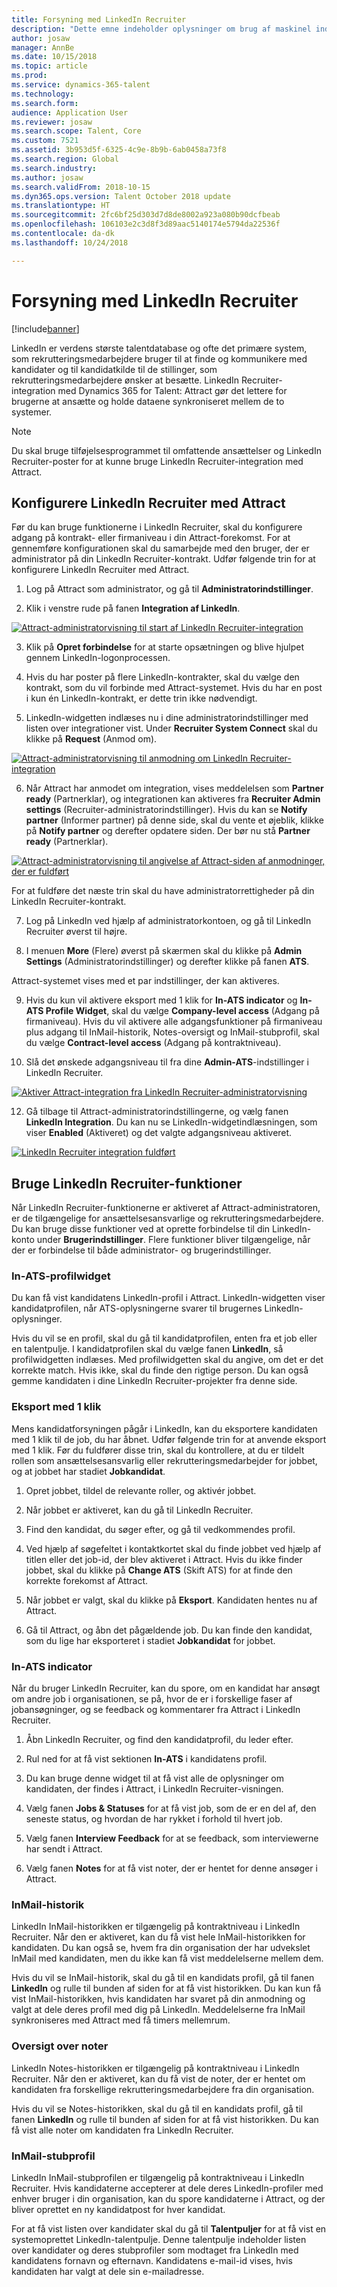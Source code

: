 ```yaml
---
title: Forsyning med LinkedIn Recruiter
description: "Dette emne indeholder oplysninger om brug af maskinel indlæring til at få anbefalinger om job og jobkandidater."
author: josaw
manager: AnnBe
ms.date: 10/15/2018
ms.topic: article
ms.prod: 
ms.service: dynamics-365-talent
ms.technology: 
ms.search.form: 
audience: Application User
ms.reviewer: josaw
ms.search.scope: Talent, Core
ms.custom: 7521
ms.assetid: 3b953d5f-6325-4c9e-8b9b-6ab0458a73f8
ms.search.region: Global
ms.search.industry: 
ms.author: josaw
ms.search.validFrom: 2018-10-15
ms.dyn365.ops.version: Talent October 2018 update
ms.translationtype: HT
ms.sourcegitcommit: 2fc6bf25d303d7d8de8002a923a080b90dcfbeab
ms.openlocfilehash: 106103e2c3d8f3d89aac5140174e5794da22536f
ms.contentlocale: da-dk
ms.lasthandoff: 10/24/2018

---
```


# <a name="sourcing-with-linkedin-recruiter"></a>Forsyning med LinkedIn Recruiter
[!include[banner](../includes/banner.md)]

LinkedIn er verdens største talentdatabase og ofte det primære system, som rekrutteringsmedarbejdere bruger til at finde og kommunikere med kandidater og til kandidatkilde til de stillinger, som rekrutteringsmedarbejdere ønsker at besætte. LinkedIn Recruiter-integration med Dynamics 365 for Talent: Attract gør det lettere for brugerne at ansætte og holde dataene synkroniseret mellem de to systemer.

> [!NOTE]
> Du skal bruge tilføjelsesprogrammet til omfattende ansættelser og LinkedIn Recruiter-poster for at kunne bruge LinkedIn Recruiter-integration med Attract.

## <a name="set-up-linkedin-recruiter-with-attract"></a>Konfigurere LinkedIn Recruiter med Attract 

Før du kan bruge funktionerne i LinkedIn Recruiter, skal du konfigurere adgang på kontrakt- eller firmaniveau i din Attract-forekomst. For at gennemføre konfigurationen skal du samarbejde med den bruger, der er administrator på din LinkedIn Recruiter-kontrakt. Udfør følgende trin for at konfigurere LinkedIn Recruiter med Attract.

1.  Log på Attract som administrator, og gå til **Administratorindstillinger**.

2.  Klik i venstre rude på fanen **Integration af LinkedIn**.

[![Attract-administratorvisning til start af LinkedIn Recruiter-integration](./media/LinkedInConnect.png)](./media/LinkedInConnect.png)

3.  Klik på **Opret forbindelse** for at starte opsætningen og blive hjulpet gennem LinkedIn-logonprocessen.

4.  Hvis du har poster på flere LinkedIn-kontrakter, skal du vælge den kontrakt, som du vil forbinde med Attract-systemet. Hvis du har en post i kun én LinkedIn-kontrakt, er dette trin ikke nødvendigt.

5.  LinkedIn-widgetten indlæses nu i dine administratorindstillinger med listen over integrationer vist. Under **Recruiter System Connect** skal du klikke på **Request** (Anmod om).

[![Attract-administratorvisning til anmodning om LinkedIn Recruiter-integration](./media/RequestLinkedInRSC.png)](./media/RequestLinkedInRSC.png)

6.  Når Attract har anmodet om integration, vises meddelelsen som **Partner ready** (Partnerklar), og integrationen kan aktiveres fra **Recruiter Admin settings** (Recruiter-administratorindstillinger). Hvis du kan se **Notify partner** (Informer partner) på denne side, skal du vente et øjeblik, klikke på **Notify partner** og derefter opdatere siden. Der bør nu stå **Partner ready** (Partnerklar).

[![Attract-administratorvisning til angivelse af Attract-siden af anmodninger, der er fuldført](./media/PartnerReadyRSC.png)](./media/PartnerReadyRSC.png)

For at fuldføre det næste trin skal du have administratorrettigheder på din LinkedIn Recruiter-kontrakt.

7.  Log på LinkedIn ved hjælp af administratorkontoen, og gå til LinkedIn Recruiter øverst til højre. 

8. I menuen **More** (Flere) øverst på skærmen skal du klikke på **Admin Settings** (Administratorindstillinger) og derefter klikke på fanen **ATS**.

Attract-systemet vises med et par indstillinger, der kan aktiveres.

9. Hvis du kun vil aktivere eksport med 1 klik for **In-ATS indicator** og **In-ATS Profile Widget**, skal du vælge **Company-level access** (Adgang på firmaniveau). Hvis du vil aktivere alle adgangsfunktioner på firmaniveau plus adgang til InMail-historik, Notes-oversigt og InMail-stubprofil, skal du vælge **Contract-level access** (Adgang på kontraktniveau).

10. Slå det ønskede adgangsniveau til fra dine **Admin-ATS**-indstillinger i LinkedIn Recruiter.

[![Aktiver Attract-integration fra LinkedIn Recruiter-administratorvisning](./media/EnableRSC.png)](./media/EnableRSC.png)

12. Gå tilbage til Attract-administratorindstillingerne, og vælg fanen **LinkedIn Integration**. Du kan nu se LinkedIn-widgetindlæsningen, som viser **Enabled** (Aktiveret) og det valgte adgangsniveau aktiveret.

[![LinkedIn Recruiter integration fuldført](./media/RSCSetupComplete.png)](./media/RSCSetupComplete.png)

## <a name="using-linkedin-recruiter-capabilities"></a>Bruge LinkedIn Recruiter-funktioner

Når LinkedIn Recruiter-funktionerne er aktiveret af Attract-administratoren, er de tilgængelige for ansættelsesansvarlige og rekrutteringsmedarbejdere. Du kan bruge disse funktioner ved at oprette forbindelse til din LinkedIn-konto under **Brugerindstillinger**. Flere funktioner bliver tilgængelige, når der er forbindelse til både administrator- og brugerindstillinger.

### <a name="in-ats-profile-widget"></a>In-ATS-profilwidget

Du kan få vist kandidatens LinkedIn-profil i Attract. LinkedIn-widgetten viser kandidatprofilen, når ATS-oplysningerne svarer til brugernes LinkedIn-oplysninger.

Hvis du vil se en profil, skal du gå til kandidatprofilen, enten fra et job eller en talentpulje. I kandidatprofilen skal du vælge fanen **LinkedIn**, så profilwidgetten indlæses. Med profilwidgetten skal du angive, om det er det korrekte match. Hvis ikke, skal du finde den rigtige person. Du kan også gemme kandidaten i dine LinkedIn Recruiter-projekter fra denne side.

### <a name="1-click-export"></a>Eksport med 1 klik 

Mens kandidatforsyningen pågår i LinkedIn, kan du eksportere kandidaten med 1 klik til de job, du har åbnet. Udfør følgende trin for at anvende eksport med 1 klik. Før du fuldfører disse trin, skal du kontrollere, at du er tildelt rollen som ansættelsesansvarlig eller rekrutteringsmedarbejder for jobbet, og at jobbet har stadiet **Jobkandidat**.

1.  Opret jobbet, tildel de relevante roller, og aktivér jobbet.

2.  Når jobbet er aktiveret, kan du gå til LinkedIn Recruiter.

3.  Find den kandidat, du søger efter, og gå til vedkommendes profil.

4.  Ved hjælp af søgefeltet i kontaktkortet skal du finde jobbet ved hjælp af titlen eller det job-id, der blev aktiveret i Attract. Hvis du ikke finder jobbet, skal du klikke på **Change ATS** (Skift ATS) for at finde den korrekte forekomst af Attract.

5. Når jobbet er valgt, skal du klikke på **Eksport**. Kandidaten hentes nu af Attract.

6.  Gå til Attract, og åbn det pågældende job. Du kan finde den kandidat, som du lige har eksporteret i stadiet **Jobkandidat** for jobbet.

### <a name="in-ats-indicator"></a>In-ATS indicator 

Når du bruger LinkedIn Recruiter, kan du spore, om en kandidat har ansøgt om andre job i organisationen, se på, hvor de er i forskellige faser af jobansøgninger, og se feedback og kommentarer fra Attract i LinkedIn Recruiter.

1.  Åbn LinkedIn Recruiter, og find den kandidatprofil, du leder efter.

2.  Rul ned for at få vist sektionen **In-ATS** i kandidatens profil.

3.  Du kan bruge denne widget til at få vist alle de oplysninger om kandidaten, der findes i Attract, i LinkedIn Recruiter-visningen.

4.  Vælg fanen **Jobs & Statuses** for at få vist job, som de er en del af, den seneste status, og hvordan de har rykket i forhold til hvert job.

5.  Vælg fanen **Interview Feedback** for at se feedback, som interviewerne har sendt i Attract.

6.  Vælg fanen **Notes** for at få vist noter, der er hentet for denne ansøger i Attract.

### <a name="inmail-history"></a>InMail-historik

LinkedIn InMail-historikken er tilgængelig på kontraktniveau i LinkedIn Recruiter. Når den er aktiveret, kan du få vist hele InMail-historikken for kandidaten. Du kan også se, hvem fra din organisation der har udvekslet InMail med kandidaten, men du ikke kan få vist meddelelserne mellem dem.

Hvis du vil se InMail-historik, skal du gå til en kandidats profil, gå til fanen **LinkedIn** og rulle til bunden af siden for at få vist historikken. Du kan kun få vist InMail-historikken, hvis kandidaten har svaret på din anmodning og valgt at dele deres profil med dig på LinkedIn. Meddelelserne fra InMail synkroniseres med Attract med få timers mellemrum.

### <a name="notes-history"></a>Oversigt over noter 

LinkedIn Notes-historikken er tilgængelig på kontraktniveau i LinkedIn Recruiter. Når den er aktiveret, kan du få vist de noter, der er hentet om kandidaten fra forskellige rekrutteringsmedarbejdere fra din organisation.

Hvis du vil se Notes-historikken, skal du gå til en kandidats profil, gå til fanen **LinkedIn** og rulle til bunden af siden for at få vist historikken. Du kan få vist alle noter om kandidaten fra LinkedIn Recruiter.

### <a name="inmail-stub-profile"></a>InMail-stubprofil

LinkedIn InMail-stubprofilen er tilgængelig på kontraktniveau i LinkedIn Recruiter. Hvis kandidaterne accepterer at dele deres LinkedIn-profiler med enhver bruger i din organisation, kan du spore kandidaterne i Attract, og der bliver oprettet en ny kandidatpost for hver kandidat.

For at få vist listen over kandidater skal du gå til **Talentpuljer** for at få vist en systemoprettet LinkedIn-talentpulje. Denne talentpulje indeholder listen over kandidater og deres stubprofiler som modtaget fra LinkedIn med kandidatens fornavn og efternavn. Kandidatens e-mail-id vises, hvis kandidaten har valgt at dele sin e-mailadresse.

